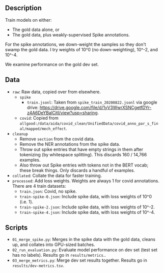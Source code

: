 ## Description

Train models on either:
- The gold data alone, or
- The gold data, plus weakly-supervised Spike annotations.

For the spike annotations, we down-weight the samples so they don't swamp the gold data. I try weights of 10^0 (no down-weighting), 10^-2, and 10^-4.

We examine performance on the gold dev set.

## Data

- `raw`: Raw data, copied over from elsewhere.
  - `spike`
    - `train.jsonl`: Taken from `spike_train_20200822.jsonl` via google drive: https://drive.google.com/file/d/1yV3WwrXSNCgetfDYr-z4A6DeYBalCjtI/view?usp=sharing.
  - `covid`: Copied from `allgood:/data/aida/covid_clean/UnifiedData/covid_anno_par_s_final/mapped/mech_effect`.
- `cleanup`
  - Remove `section` from the covid data.
  - Remove the NER annotations from the spike data.
  - Throw out spike entries that have empty strings in them after tokenizing (by whitespace splitting). This discards 160 / 14,766 examples.
  - Also throw out Spike entries with tokens not in the BERT vocab; these break things. Only discards a handful of examples.
- `collated`: Collate the data for faster training.
- `processed`: Add loss weights. Weights are always 1 for covid annotations. There are 4 train datasets:
  - `train.json`: Covid, no spike.
  - `train-spike-0.json`: Include spike data, with loss weights of 10^0 (i.e. 1).
  - `train-spike-2.json`: Include spike data, with loss weights of 10^-2.
  - `train-spike-4.json`: Include spike data, with loss weights of 10^-4.


## Scripts

- `01_merge_spike.py`: Merges in the spike data with the gold data, cleans up, and collates into GPU-sized batches.
- `02_run_evaluation.py`: Evaluate model performance on dev set (test set has no labels). Results go in `results/metrics`..
- `03_merge_metrics.py`: Merge dev set results together. Results go in `results/dev-metrics.tsv`.
